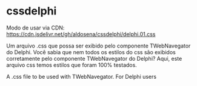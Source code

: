 # cssdelphi
Modo de usar via CDN:
https://cdn.jsdelivr.net/gh/aldosena/cssdelphi/delphi.01.css

Um arquivo .css que possa ser exibido pelo componente TWebNavegator do Delphi. 
Você sabia que nem todos os estilos do css são exibidos corretamente pelo componente TWebNavegator do Delphi?
Aqui, este arquivo css temos estilos que foram 100% testados.

A .css file to be used with TWebNavegator. For Delphi users
